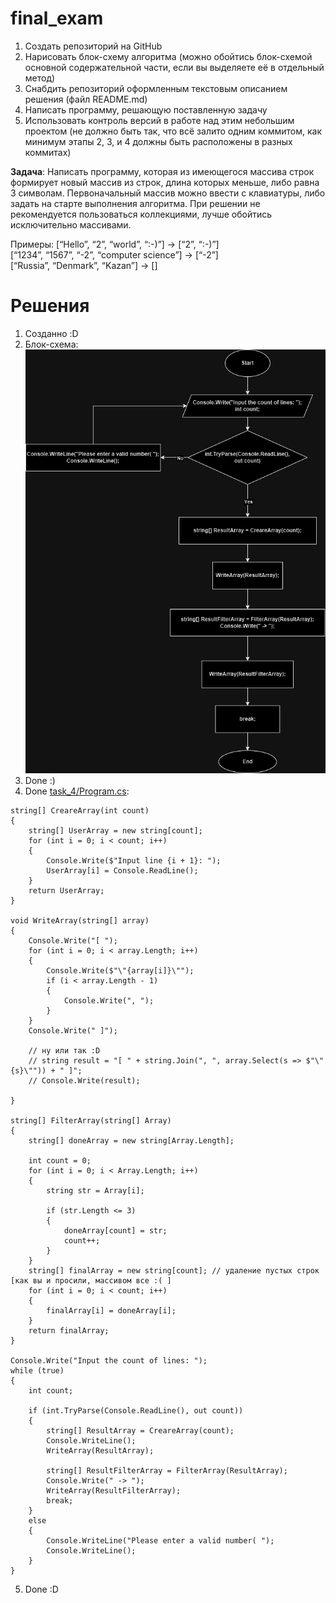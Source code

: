 # final_exam
1. Создать репозиторий на GitHub
2. Нарисовать блок-схему алгоритма (можно обойтись блок-схемой основной содержательной части, если вы выделяете её в отдельный метод)
3. Снабдить репозиторий оформленным текстовым описанием решения (файл README.md)
4. Написать программу, решающую поставленную задачу
5. Использовать контроль версий в работе над этим небольшим проектом (не должно быть так, что всё залито одним коммитом, как минимум этапы 2, 3, и 4 должны быть расположены в разных коммитах)

**Задача**: Написать программу, которая из имеющегося массива строк формирует новый массив из строк, длина которых меньше, либо равна 3 символам. Первоначальный массив можно ввести с клавиатуры, либо задать на старте выполнения алгоритма.   При решении не рекомендуется пользоваться коллекциями, лучше обойтись исключительно массивами.

Примеры:
[“Hello”, “2”, “world”, “:-)”] → [“2”, “:-)”]   
[“1234”, “1567”, “-2”, “computer science”] → [“-2”]        
[“Russia”, “Denmark”, “Kazan”] → []

# Решения
1. Созданно :D
2. Блок-схема:  
![Блок-схема](evam_tast_2_.png)
3. Done :)
4. Done [task_4/Program.cs](task_4/Program.cs):
```
string[] CreareArray(int count)
{
    string[] UserArray = new string[count];
    for (int i = 0; i < count; i++)
    {
        Console.Write($"Input line {i + 1}: ");
        UserArray[i] = Console.ReadLine();
    }
    return UserArray;
}

void WriteArray(string[] array)
{ 
    Console.Write("[ ");
    for (int i = 0; i < array.Length; i++)
    {
        Console.Write($"\"{array[i]}\"");
        if (i < array.Length - 1)
        {
            Console.Write(", ");
        }
    }
    Console.Write(" ]");
    
    // ну или так :D
    // string result = "[ " + string.Join(", ", array.Select(s => $"\"{s}\"")) + " ]";
    // Console.Write(result);
    
}

string[] FilterArray(string[] Array)
{
    string[] doneArray = new string[Array.Length];

    int count = 0;
    for (int i = 0; i < Array.Length; i++)
    {
        string str = Array[i];

        if (str.Length <= 3)
        {
            doneArray[count] = str;
            count++;
        }
    }
    string[] finalArray = new string[count]; // удаление пустых строк [как вы и просили, массивом все :( ]
    for (int i = 0; i < count; i++)
    {
        finalArray[i] = doneArray[i];
    }
    return finalArray;
}

Console.Write("Input the count of lines: ");
while (true)
{
    int count;

    if (int.TryParse(Console.ReadLine(), out count))
    {
        string[] ResultArray = CreareArray(count);
        Console.WriteLine();
        WriteArray(ResultArray);

        string[] ResultFilterArray = FilterArray(ResultArray);
        Console.Write(" -> ");
        WriteArray(ResultFilterArray);
        break;
    }
    else
    {
        Console.WriteLine("Please enter a valid number( ");
        Console.WriteLine();
    }
}
```
5. Done :D